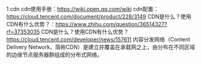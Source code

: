1 cdn
cdn使用手册：https://wiki.open.qq.com/wiki
cdn配置：https://cloud.tencent.com/document/product/228/3149
CDN是什么？使用CDN有什么优势？：https://www.zhihu.com/question/36514327?rf=37353035
CDN是什么？使用CDN有什么优势？https://cloud.tencent.com/developer/news/157611
内容分发网络（Content Delivery Network，简称CDN）是建立并覆盖在承载网之上，由分布在不同区域的边缘节点服务器群组成的分布式网络。